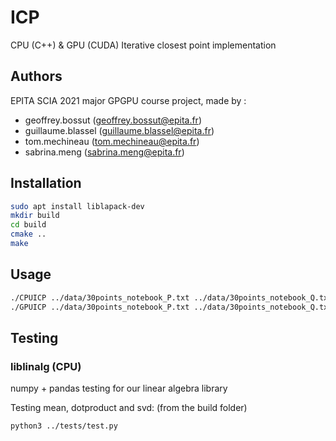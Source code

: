 # ICP
CPU (C++) &amp; GPU (CUDA) Iterative closest point implementation

## Authors
EPITA SCIA 2021 major GPGPU course project, made by :
* geoffrey.bossut (geoffrey.bossut@epita.fr)
* guillaume.blassel (guillaume.blassel@epita.fr)
* tom.mechineau (tom.mechineau@epita.fr)
* sabrina.meng (sabrina.meng@epita.fr)

## Installation

```bash
sudo apt install liblapack-dev
mkdir build
cd build
cmake ..
make
```

## Usage

```bash
./CPUICP ../data/30points_notebook_P.txt ../data/30points_notebook_Q.txt
./GPUICP ../data/30points_notebook_P.txt ../data/30points_notebook_Q.txt
```

## Testing

### liblinalg (CPU)

numpy + pandas testing for our linear algebra library

Testing mean, dotproduct and svd: (from the build folder)

```bash
python3 ../tests/test.py
```